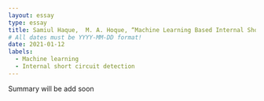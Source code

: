 ```yaml
---
layout: essay
type: essay
title: Samiul Haque,  M. A. Hoque, “Machine Learning Based Internal Short Circuit Detection for A Large Format Lithium Ion Battery”,  accepted for 2021 IEEE First International Conference on Emerging Trends in Industry 4.0 (2021 ETI 4.0), India.
# All dates must be YYYY-MM-DD format!
date: 2021-01-12
labels:
  - Machine learning
  - Internal short circuit detection
---
```



Summary will be add soon
